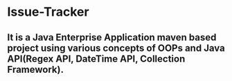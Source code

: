 # Issue-Tracker
## It is a Java Enterprise Application maven based project using various concepts of OOPs and Java API(Regex API, DateTime API, Collection Framework). 

